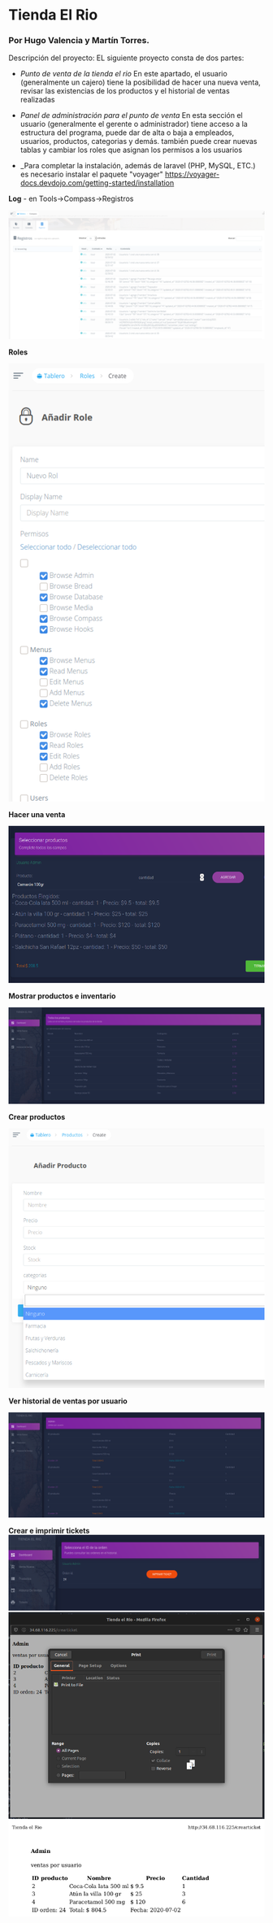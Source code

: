 # Tienda El Rio

### Por Hugo Valencia y Martín Torres.

Descripción del proyecto:
EL siguiente proyecto consta de dos partes:
- *Punto de venta de la tienda el rio*
En este apartado, el usuario (generalmente un cajero) tiene la posibilidad de hacer una nueva venta,
revisar las existencias de los productos y el historial de ventas realizadas

- *Panel de administración para el punto de venta*
En esta sección el usuario (generalmente el gerente o administrador) tiene acceso a la estructura del programa, puede dar de alta
o baja a empleados, usuarios, productos, categorias y demás. también puede crear nuevas tablas y cambiar los roles que asignan los
permisos a los usuarios

- _Para completar la instalación, además de laravel (PHP, MySQL, ETC.) es necesario instalar el paquete "voyager" https://voyager-docs.devdojo.com/getting-started/installation

**Log** - en Tools->Compass->Registros

![](https://raw.githubusercontent.com/psicobloc/TiendaElRioV2/master/README_images/Screenshot%20from%202020-07-01%2021-57-14.png)

**Roles**

![](https://raw.githubusercontent.com/psicobloc/TiendaElRioV2/master/README_images/Screenshot%20from%202020-07-01%2022-19-59.png)

**Hacer una venta**

![](https://raw.githubusercontent.com/psicobloc/TiendaElRioV2/master/README_images/Screenshot%20from%202020-07-01%2021-59-22.png)

**Mostrar productos e inventario**

![](https://raw.githubusercontent.com/psicobloc/TiendaElRioV2/master/README_images/Screenshot%20from%202020-07-01%2022-00-01.png)

**Crear productos**

![](https://raw.githubusercontent.com/psicobloc/TiendaElRioV2/master/README_images/Screenshot%20from%202020-07-01%2021-57-43.png)

**Ver historial de ventas por usuario**

![](https://raw.githubusercontent.com/psicobloc/TiendaElRioV2/master/README_images/Screenshot%20from%202020-07-01%2022-00-38.png)

**Crear e imprimir tickets**
![](https://raw.githubusercontent.com/psicobloc/TiendaElRioV2/master/README_images/viewImpresion.png)
![](https://raw.githubusercontent.com/psicobloc/TiendaElRioV2/master/README_images/imprimir%20tickets.png)
![](https://raw.githubusercontent.com/psicobloc/TiendaElRioV2/master/README_images/ticketMuestra.png)


